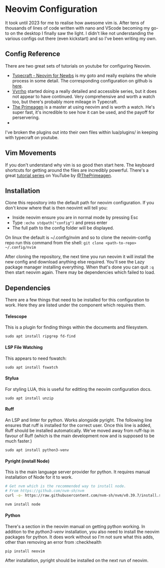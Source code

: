 # Neovim Configuration

It took until 2023 for me to realise how awesome vim is. After tens of thousands of lines of code written with nano
and VScode becoming my go-to on the desktop I finally saw the light. I didn't like not understanding the various configs
out there (even kickstart) and so I've been writing my own.

## Config Reference

There are two great sets of tutorials on youtube for configuring Neovim.
- [Typecraft - Neovim for Newbs](https://www.youtube.com/watch?v=zHTeCSVAFNY&list=PLsz00TDipIffreIaUNk64KxTIkQaGguqn) is my goto and really explains the whole process in some detail. The corresponding configuration on github is [here](https://github.com/cpow/neovim-for-newbs/).
 - [Vyrrho](https://www.youtube.com/watch?v=87AXw9Quy9U&list=PLx2ksyallYzW4WNYHD9xOFrPRYGlntAft) started doing a really detailed and accessible series, but it does not appear to have continued. Very comprehensive and worth a watch too, but there's probably more mileage in Typecraft.
 - [The Primeagen](https://www.youtube.com/@TheVimeagen) is a master at using neovim and is worth a watch. He's super fast, it's incredible to see how it can be used, and the payoff for perservering.
 - 
I've broken the plugins out into their own files within lua/plugins/ in keeping with typecraft on youtube.

## Vim Movements

If you don't understand why vim is so good then start here. The keyboard shortcuts for getting around the files are
incredibly powerful. There's a great [tutorial series](https://youtube.com/playlist?list=PLm323Lc7iSW_wuxqmKx_xxNtJC_hJbQ7R&si=R6dQ_K0zt_8B9lM7) on YouTube by
[@ThePrimeagen](https://github.com/ThePrimeagen).


## Installation

Clone this repository into the default path for neovim configuration. If you don't know where that is then neovimt will tell you:
 - Inside neovim ensure you are in normal mode by pressing Esc
 - Type `:echo stdpath("config")` and press enter
 - The full path to the config folder will be displayed.

On linux the default is ~/.config/nvim and so to clone the neovim-config repo run this command from the shell: `git clone <path-to-repo> ~/.config/nvim`

After cloning the repository, the next time you run neovim it will install the new config and download anything else required. You'll see the Lazy package manager installing everything. When that's done you can quit `:q` then start neovim again. There may be dependencies which failed to load.


## Dependencies
There are a few things that need to be installed for this configuration to work. Here they are listed under the component which requires them.


#### Telescope
This is a plugin for finding things within the documents and filesystem.
```
sudo apt install ripgrep fd-find
```

#### LSP File Watching
This appears to need fswatch:
```
sudo apt install fswatch
```

#### Stylua
For styling LUA, this is useful for editting the neovim configuration docs.
```
sudo apt install unzip
```

#### Ruff
An LSP and linter for python. Works alongside pyright. The following line ensures that ruff is installed for the correct user.
Once this line is added, Ruff should be installed automatically. We've moved away from ruff-lsp in favour of Ruff (which is
the main development now and is supposed to be much faster.)
```
sudo apt install python3-venv
```

#### Pyright (install Node)
This is the main language server provider for python. It requires manual installation of Node for it to work.
```bash
# Get nvm which is the recommended way to install node.
# From https://github.com/nvm-sh/nvm
curl -o- https://raw.githubusercontent.com/nvm-sh/nvm/v0.39.7/install.sh | bash

nvm install node
```

#### Python
There's a section in the neovim manual on getting python working. In addition to the *python3-venv* installation, you also need to install the
neovim packages for python. It does work without so I'm not sure what this adds, other than removing an error from :checkhealth
```
pip install neovim
```
After installation, pyright should be installed on the next run of neovim.

